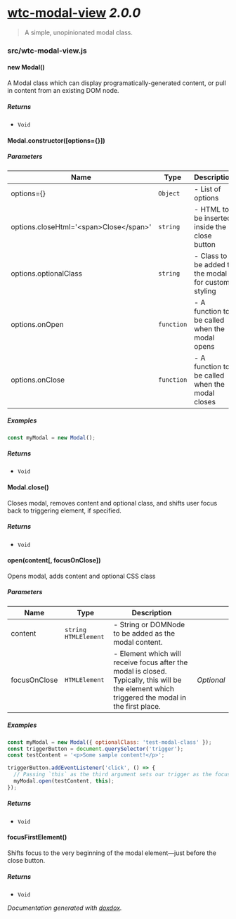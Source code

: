 # [wtc-modal-view](https://github.com/wethegit/wtc-modal-view#readme) *2.0.0*

> A simple, unopinionated modal class.


### src/wtc-modal-view.js


#### new Modal() 

A Modal class which can display programatically-generated content, or pull in content from an existing DOM node.






##### Returns


- `Void`



#### Modal.constructor([options&#x3D;{}]) 






##### Parameters

| Name | Type | Description |  |
| ---- | ---- | ----------- | -------- |
| options&#x3D;{} | `Object`  | - List of options | *Optional* |
| options.closeHtml&#x3D;&#x27;&lt;span&gt;Close&lt;/span&gt;&#x27; | `string`  | - HTML to be inserted inside the close button | *Optional* |
| options.optionalClass | `string`  | - Class to be added to the modal for custom styling | *Optional* |
| options.onOpen | `function`  | - A function to be called when the modal opens | *Optional* |
| options.onClose | `function`  | - A function to be called when the modal closes | *Optional* |




##### Examples

```javascript
const myModal = new Modal();
```


##### Returns


- `Void`



#### Modal.close() 

Closes modal, removes content and optional class,
and shifts user focus back to triggering element, if specified.






##### Returns


- `Void`



#### open(content[, focusOnClose]) 

Opens modal, adds content and optional CSS class




##### Parameters

| Name | Type | Description |  |
| ---- | ---- | ----------- | -------- |
| content | `string` `HTMLElement`  | - String or DOMNode to be added as the modal content. | &nbsp; |
| focusOnClose | `HTMLElement`  | - Element which will receive focus after the modal is closed. Typically, this will be the element which triggered the modal in the first place. | *Optional* |




##### Examples

```javascript
const myModal = new Modal({ optionalClass: 'test-modal-class' });
const triggerButton = document.querySelector('trigger');
const testContent = '<p>Some sample content!</p>';

triggerButton.addEventListener('click', () => {
  // Passing `this` as the third argument sets our trigger as the focused item once the Modal closes.
  myModal.open(testContent, this);
});
```


##### Returns


- `Void`



#### focusFirstElement() 

Shifts focus to the very beginning of the modal element—just before the close button.






##### Returns


- `Void`




*Documentation generated with [doxdox](https://github.com/neogeek/doxdox).*
